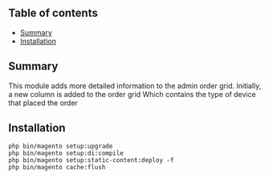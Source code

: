 
## Table of contents

- [Summary](#summary)
- [Installation](#installation)

## Summary


This module adds more detailed information to the admin order grid. Initially, a new column is added to the order grid Which contains the type of device that placed the order

## Installation

```
php bin/magento setup:upgrade
php bin/magento setup:di:compile
php bin/magento setup:static-content:deploy -f
php bin/magento cache:flush

```

